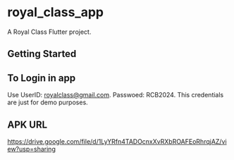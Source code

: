# royal_class_app

A Royal Class Flutter project.

## Getting Started

## To Login in app
Use UserID: royalclass@gmail.com.
    Passwoed: RCB2024.
This credentials are just for demo purposes.

## APK URL 
https://drive.google.com/file/d/1LyYRfn4TADOcnxXvRXbROAFEoRhrqjAZ/view?usp=sharing

